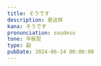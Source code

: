 ```yaml
---
title: そうです
description: 是这样
kana: そうです
pronunciation: soudesu
tone: 平板型
type: 副
pubDate: 2024-06-24 00:00:00
---
```

